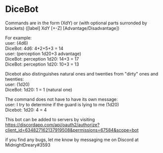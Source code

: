 # DiceBot

Commands are in the form (XdY) or (with optional parts surronded by brackets) ([label] XdY [+-Z] [Advantage/Disadvantage])

For example: <br/>
user: (4d6)<br/>
DiceBot: 4d6: 4+2+5+3 = 14<br/>
user: (perception 1d20+3 advantage)<br/>
DiceBot: perception 1d20: 14+3 = 17<br/>
DiceBot: perception 1d20: 10+3 = 13<br/>

Dicebot also distinguishes natural ones and twenties from "dirty" ones and twenties:<br/>
user: (1d20)<br/>
DiceBot: 1d20: 1 = 1 (natural one)<br/>

The command does not have to have its own message:<br/>
user: I try to determine if the guard is lying to me (1d20)<br/>
Dicebot: 1d20: 4 = 4<br/>

This bot can be added to servers by visiting https://discordapp.com/api/oauth2/authorize?client_id=634827162137919508&permissions=67584&scope=bot

if you find any bugs, let me know by messaging me on Discord at MidnightDreary#3593